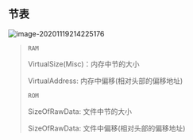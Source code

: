 <!--
title: 08-节表
sort:
-->

## 节表

![image-20201119214225176](https://gitee.com/nmdfzf404/Image-hosting/raw/master/2020/20201125164150.png)

> `RAM`
>
> VirtualSize(Misc)：内存中节的大小
>
> VirtualAddress: 内存中偏移(相对头部的偏移地址)
>
> `ROM`
>
> SizeOfRawData: 文件中节的大小
>
> SizeOfRawData: 文件中偏移(相对头部的偏移地址)
